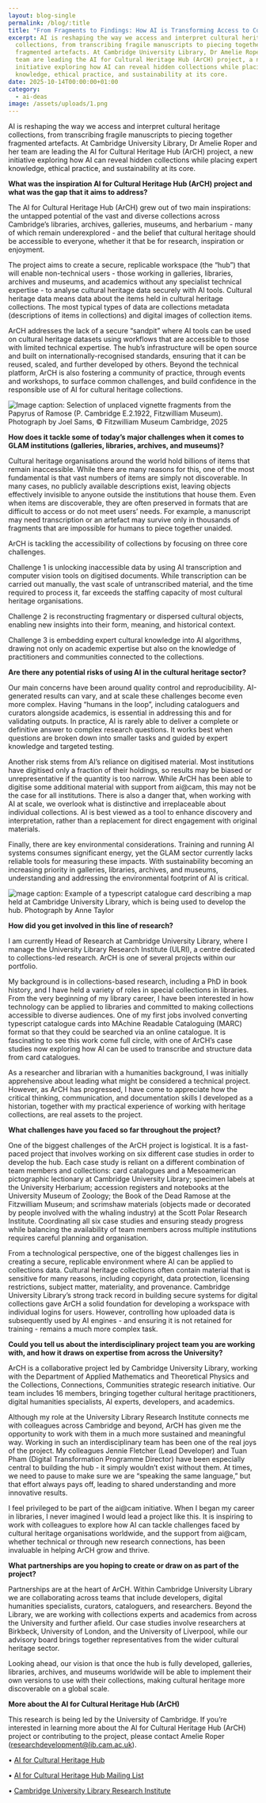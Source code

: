 ```yaml
---
layout: blog-single
permalink: /blog/:title
title: "From Fragments to Findings: How AI is Transforming Access to Collections"
excerpt: AI is reshaping the way we access and interpret cultural heritage
  collections, from transcribing fragile manuscripts to piecing together
  fragmented artefacts. At Cambridge University Library, Dr Amelie Roper and her
  team are leading the AI for Cultural Heritage Hub (ArCH) project, a new
  initiative exploring how AI can reveal hidden collections while placing expert
  knowledge, ethical practice, and sustainability at its core.
date: 2025-10-14T00:00:00+01:00
category:
  - ai-deas
image: /assets/uploads/1.png
---
```

AI is reshaping the way we access and interpret cultural heritage collections, from transcribing fragile manuscripts to piecing together fragmented artefacts. At Cambridge University Library, Dr Amelie Roper and her team are leading the AI for Cultural Heritage Hub (ArCH) project, a new initiative exploring how AI can reveal hidden collections while placing expert knowledge, ethical practice, and sustainability at its core.

**What was the inspiration AI for Cultural Heritage Hub (ArCH) project and what was the gap that it aims to address?**

The AI for Cultural Heritage Hub (ArCH) grew out of two main inspirations: the untapped potential of the vast and diverse collections across Cambridge’s libraries, archives, galleries, museums, and herbarium - many of which remain underexplored - and the belief that cultural heritage should be accessible to everyone, whether it that be for research, inspiration or enjoyment.

The project aims to create a secure, replicable workspace (the “hub”) that will enable non-technical users - those working in galleries, libraries, archives and museums, and academics without any specialist technical expertise - to analyse cultural heritage data securely with AI tools. Cultural heritage data means data about the items held in cultural heritage collections. The most typical types of data are collections metadata (descriptions of items in collections) and digital images of collection items.

ArCH addresses the lack of a secure “sandpit” where AI tools can be used on cultural heritage datasets using workflows that are accessible to those with limited technical expertise. The hub’s infrastructure will be open source and built on internationally-recognised standards, ensuring that it can be reused, scaled, and further developed by others. Beyond the technical platform, ArCH is also fostering a community of practice, through events and workshops, to surface common challenges, and build confidence in the responsible use of AI for cultural heritage collections.

![](/assets/uploads/2.png "Image caption: Selection of unplaced vignette fragments from the Papyrus of Ramose (P. Cambridge E.2.1922, Fitzwilliam Museum). Photograph by Joel Sams, © Fitzwilliam Museum Cambridge, 2025")

**How does it tackle some of today’s major challenges when it comes to GLAM institutions (galleries, libraries, archives, and museums)?**

Cultural heritage organisations around the world hold billions of items that remain inaccessible. While there are many reasons for this, one of the most fundamental is that vast numbers of items are simply not discoverable. In many cases, no publicly available descriptions exist, leaving objects effectively invisible to anyone outside the institutions that house them. Even when items are discoverable, they are often preserved in formats that are difficult to access or do not meet users’ needs. For example, a manuscript may need transcription or an artefact may survive only in thousands of fragments that are impossible for humans to piece together unaided.

ArCH is tackling the accessibility of collections by focusing on three core challenges.

Challenge 1 is unlocking inaccessible data by using AI transcription and computer vision tools on digitised documents. While transcription can be carried out manually, the vast scale of untranscribed material, and the time required to process it, far exceeds the staffing capacity of most cultural heritage organisations.

Challenge 2 is reconstructing fragmentary or dispersed cultural objects, enabling new insights into their form, meaning, and historical context.

Challenge 3 is embedding expert cultural knowledge into AI algorithms, drawing not only on academic expertise but also on the knowledge of practitioners and communities connected to the collections.

**Are there any potential risks of using AI in the cultural heritage sector?**

Our main concerns have been around quality control and reproducibility. AI-generated results can vary, and at scale these challenges become even more complex. Having “humans in the loop”, including cataloguers and curators alongside academics, is essential in addressing this and for validating outputs. In practice, AI is rarely able to deliver a complete or definitive answer to complex research questions. It works best when questions are broken down into smaller tasks and guided by expert knowledge and targeted testing.

Another risk stems from AI’s reliance on digitised material. Most institutions have digitised only a fraction of their holdings, so results may be biased or unrepresentative if the quantity is too narrow. While ArCH has been able to digitise some additional material with support from ai@cam, this may not be the case for all institutions. There is also a danger that, when working with AI at scale, we overlook what is distinctive and irreplaceable about individual collections. AI is best viewed as a tool to enhance discovery and interpretation, rather than a replacement for direct engagement with original materials.

Finally, there are key environmental considerations. Training and running AI systems consumes significant energy, yet the GLAM sector currently lacks reliable tools for measuring these impacts. With sustainability becoming an increasing priority in galleries, libraries, archives, and museums, understanding and addressing the environmental footprint of AI is critical.

![](/assets/uploads/picture-3.png "mage caption: Example of a typescript catalogue card describing a map held at Cambridge University Library, which is being used to develop the hub. Photograph by Anne Taylor")

**How did you get involved in this line of research?**

I am currently Head of Research at Cambridge University Library, where I manage the University Library Research Institute (ULRI), a centre dedicated to collections-led research. ArCH is one of several projects within our portfolio.

My background is in collections-based research, including a PhD in book history, and I have held a variety of roles in special collections in libraries. From the very beginning of my library career, I have been interested in how technology can be applied to libraries and committed to making collections accessible to diverse audiences. One of my first jobs involved converting typescript catalogue cards into MAchine Readable Cataloguing (MARC) format so that they could be searched via an online catalogue. It is fascinating to see this work come full circle, with one of ArCH’s case studies now exploring how AI can be used to transcribe and structure data from card catalogues.

As a researcher and librarian with a humanities background, I was initially apprehensive about leading what might be considered a technical project. However, as ArCH has progressed, I have come to appreciate how the critical thinking, communication, and documentation skills I developed as a historian, together with my practical experience of working with heritage collections, are real assets to the project.

**What challenges have you faced so far throughout the project?**

One of the biggest challenges of the ArCH project is logistical. It is a fast-paced project that involves working on six different case studies in order to develop the hub. Each case study is reliant on a different combination of team members and collections: card catalogues and a Mesoamerican pictographic lectionary at Cambridge University Library; specimen labels at the University Herbarium; accession registers and notebooks at the University Museum of Zoology; the Book of the Dead Ramose at the Fitzwilliam Museum; and scrimshaw materials (objects made or decorated by people involved with the whaling industry) at the Scott Polar Research Institute. Coordinating all six case studies and ensuring steady progress while balancing the availability of team members across multiple institutions requires careful planning and organisation.

From a technological perspective, one of the biggest challenges lies in creating a secure, replicable environment where AI can be applied to collections data. Cultural heritage collections often contain material that is sensitive for many reasons, including copyright, data protection, licensing restrictions, subject matter, materiality, and provenance. Cambridge University Library’s strong track record in building secure systems for digital collections gave ArCH a solid foundation for developing a workspace with individual logins for users. However, controlling how uploaded data is subsequently used by AI engines - and ensuring it is not retained for training - remains a much more complex task.

**Could you tell us about the interdisciplinary project team you are working with, and how it draws on expertise from across the University?**

ArCH is a collaborative project led by Cambridge University Library, working with the Department of Applied Mathematics and Theoretical Physics and the Collections, Connections, Communities strategic research initiative. Our team includes 16 members, bringing together cultural heritage practitioners, digital humanities specialists, AI experts, developers, and academics.

Although my role at the University Library Research Institute connects me with colleagues across Cambridge and beyond, ArCH has given me the opportunity to work with them in a much more sustained and meaningful way. Working in such an interdisciplinary team has been one of the real joys of the project. My colleagues Jennie Fletcher (Lead Developer) and Tuan Pham (Digital Transformation Programme Director) have been especially central to building the hub - it simply wouldn’t exist without them. At times, we need to pause to make sure we are “speaking the same language,” but that effort always pays off, leading to shared understanding and more innovative results.

I feel privileged to be part of the ai@cam initiative. When I began my career in libraries, I never imagined I would lead a project like this. It is inspiring to work with colleagues to explore how AI can tackle challenges faced by cultural heritage organisations worldwide, and the support from ai@cam, whether technical or through new research connections, has been invaluable in helping ArCH grow and thrive.

**What partnerships are you hoping to create or draw on as part of the project?**

Partnerships are at the heart of ArCH. Within Cambridge University Library we are collaborating across teams that include developers, digital humanities specialists, curators, cataloguers, and researchers. Beyond the Library, we are working with collections experts and academics from across the University and further afield. Our case studies involve researchers at Birkbeck, University of London, and the University of Liverpool, while our advisory board brings together representatives from the wider cultural heritage sector.

Looking ahead, our vision is that once the hub is fully developed, galleries, libraries, archives, and museums worldwide will be able to implement their own versions to use with their collections, making cultural heritage more discoverable on a global scale.

**More about the AI for Cultural Heritage Hub (ArCH)**

This research is being led by the University of Cambridge. If you’re interested in learning more about the AI for Cultural Heritage Hub (ArCH) project or contributing to the project, please contact Amelie Roper (researchdevelopment@lib.cam.ac.uk).

•	[AI for Cultural Heritage Hub ](https://www.lib.cam.ac.uk/research-institute/projects/arch)

•	[AI for Cultural Heritage Hub Mailing List ](https://cam.us21.list-manage.com/subscribe?u=707258688317f6c4e792b48ab&id=483ee1a0ff)

•	[Cambridge University Library Research Institute](https://www.lib.cam.ac.uk/research-institute)